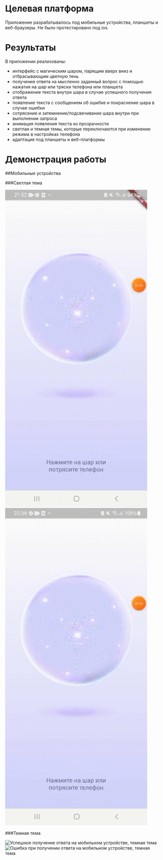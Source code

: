 # Целевая платформа
Приложение разрабатывалось под мобильные устройства, планшеты и веб-браузеры. Не было протестировано под ios.

# Результаты
В приложении реализованы:
 - интерфейс с магическим шаром, парящим вверх вниз и отбрасывающим цветную тень
 - получение ответа на мысленно заданный вопрос с помощью нажатия на шар или тряски телефона или планшета
 - отображение текста внутри шара в случае успешного получения ответа
 - появление текста с сообщением об ошибке и покраснение шара в случае ошибки
 - сотрясение и затемнение/подсвечивание шара внутри при выполнении запроса 
 - анимация появления текста из прозрачности
 - светлая и темная темы, которые переключаются при изменении режима в настройках телефона
 - адаптация под планшеты и веб-платформы

# Демонстрация работы

##Мобильные устройства

###Светлая тема

![Успешное получение ответа на мобильном устройстве, светлая тема](assets/mobile/succes_light.gif)
![Ошибка при получении ответа на мобильном устройстве, светлая тема](assets/mobile/failed_light.gif)

###Темная тема

![Успешное получение ответа на мобильном устройстве, темная тема](assets/mobile/succes_dark.gif)
![Ошибка при получении ответа на мобильном устройстве, темная тема](assets/mobile/failed_dark.gif)


